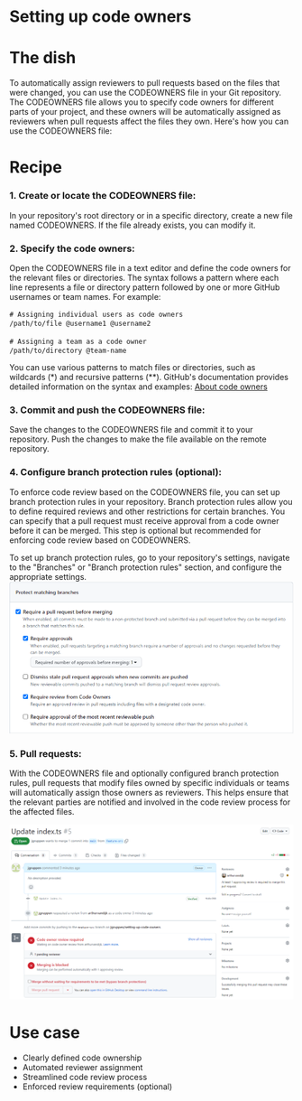 # Setting up code owners

# The dish
To automatically assign reviewers to pull requests based on the files that were changed, you can use the CODEOWNERS file in your Git repository. The CODEOWNERS file allows you to specify code owners for different parts of your project, and these owners will be automatically assigned as reviewers when pull requests affect the files they own. Here's how you can use the CODEOWNERS file:

# Recipe

### 1. Create or locate the CODEOWNERS file: 
In your repository's root directory or in a specific directory, create a new file named CODEOWNERS. If the file already exists, you can modify it.

### 2. Specify the code owners: 
Open the CODEOWNERS file in a text editor and define the code owners for the relevant files or directories. The syntax follows a pattern where each line represents a file or directory pattern followed by one or more GitHub usernames or team names. For example:
```
# Assigning individual users as code owners
/path/to/file @username1 @username2

# Assigning a team as a code owner
/path/to/directory @team-name
``` 
You can use various patterns to match files or directories, such as wildcards (*) and recursive patterns (**). GitHub's documentation provides detailed information on the syntax and examples: [About code owners](https://docs.github.com/en/repositories/managing-your-repositorys-settings-and-features/customizing-your-repository/about-code-owners)

### 3. Commit and push the CODEOWNERS file: 
Save the changes to the CODEOWNERS file and commit it to your repository. Push the changes to make the file available on the remote repository.

### 4. Configure branch protection rules (optional): 
To enforce code review based on the CODEOWNERS file, you can set up branch protection rules in your repository. Branch protection rules allow you to define required reviews and other restrictions for certain branches. You can specify that a pull request must receive approval from a code owner before it can be merged. This step is optional but recommended for enforcing code review based on CODEOWNERS. 

To set up branch protection rules, go to your repository's settings, navigate to the "Branches" or "Branch protection rules" section, and configure the appropriate settings.
![image](./resources//setting-up-code-owners-02.png)

### 5. Pull requests:
With the CODEOWNERS file and optionally configured branch protection rules, pull requests that modify files owned by specific individuals or teams will automatically assign those owners as reviewers. This helps ensure that the relevant parties are notified and involved in the code review process for the affected files.

![image](./resources//setting-up-code-owners-01.png)

# Use case
- Clearly defined code ownership
- Automated reviewer assignment
- Streamlined code review process
- Enforced review requirements (optional)
